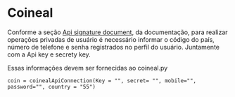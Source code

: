# Coineal

Conforme a seção [Api signature document](https://www.coineal.com/res/download/Coineal-API.htm#b37d4b02774946929d649cd577043a6a), da documentação, para realizar operações privadas de usuário é necessário informar o código do país, número de telefone e senha registrados no perfil do usuário. Juntamente com a Api key e secrety key.

Essas informações devem ser fornecidas ao coineal.py

```
coin = coinealApiConnection(Key = "", secret= "", mobile="", password="", country = "55")
```
